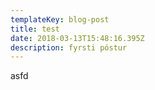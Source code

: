 ```yaml
---
templateKey: blog-post
title: test
date: 2018-03-13T15:48:16.395Z
description: fyrsti póstur
---
```

asfd

